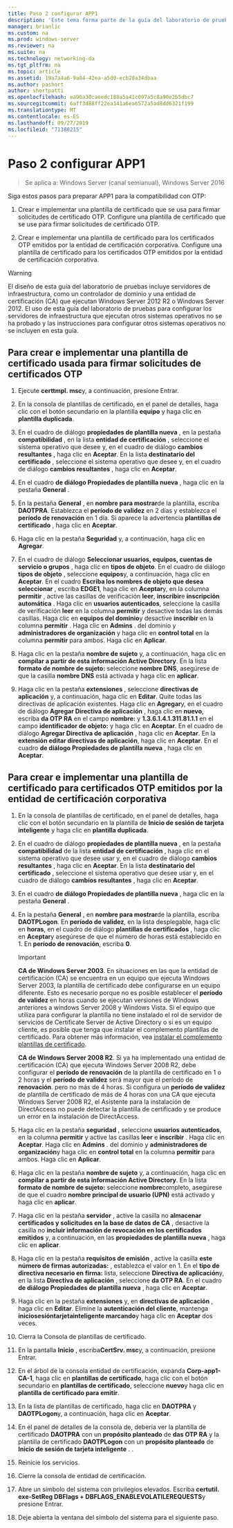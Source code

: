 ```yaml
---
title: Paso 2 configurar APP1
description: 'Este tema forma parte de la guía del laboratorio de pruebas: demostración de DirectAccess con autenticación OTP y RSA SecurID para Windows Server 2016'
manager: brianlic
ms.custom: na
ms.prod: windows-server
ms.reviewer: na
ms.suite: na
ms.technology: networking-da
ms.tgt_pltfrm: na
ms.topic: article
ms.assetid: 19a7a4a6-9a04-42ea-a5d0-ecb28a34dbaa
ms.author: pashort
author: shortpatti
ms.openlocfilehash: ea96a30caeedc188a5a41c097a5c8a90e2b5dbc7
ms.sourcegitcommit: 6aff3d88ff22ea141a6ea6572a5ad8dd6321f199
ms.translationtype: MT
ms.contentlocale: es-ES
ms.lasthandoff: 09/27/2019
ms.locfileid: "71388215"
---
```

# <a name="step-2-configure-app1"></a>Paso 2 configurar APP1

>Se aplica a: Windows Server (canal semianual), Windows Server 2016

Siga estos pasos para preparar APP1 para la compatibilidad con OTP:  
  
1. Crear e implementar una plantilla de certificado que se usa para firmar solicitudes de certificado OTP. Configure una plantilla de certificado que se use para firmar solicitudes de certificado OTP.  
  
2. Crear e implementar una plantilla de certificado para los certificados OTP emitidos por la entidad de certificación corporativa. Configure una plantilla de certificado para los certificados OTP emitidos por la entidad de certificación corporativa.  
  
> [!WARNING]  
> El diseño de esta guía del laboratorio de pruebas incluye servidores de infraestructura, como un controlador de dominio y una entidad de certificación (CA) que ejecutan Windows Server 2012 R2 o Windows Server 2012. El uso de esta guía del laboratorio de pruebas para configurar los servidores de infraestructura que ejecutan otros sistemas operativos no se ha probado y las instrucciones para configurar otros sistemas operativos no se incluyen en esta guía.  
  
## <a name="DAOTPRA"></a>Para crear e implementar una plantilla de certificado usada para firmar solicitudes de certificados OTP  
  
1.  Ejecute **certtmpl. msc**y, a continuación, presione Entrar.  
  
2.  En la consola de plantillas de certificado, en el panel de detalles, haga clic con el botón secundario en la plantilla **equipo** y haga clic en **plantilla duplicada**.  
  
3.  En el cuadro de diálogo **propiedades de plantilla nueva** , en la pestaña **compatibilidad** , en la lista **entidad de certificación** , seleccione el sistema operativo que desee y, en el cuadro de diálogo **cambios resultantes** , haga clic en **Aceptar**. En la lista **destinatario del certificado** , seleccione el sistema operativo que desee y, en el cuadro de diálogo **cambios resultantes** , haga clic en **Aceptar**.  
  
4.  En el cuadro **de diálogo Propiedades de plantilla nueva** , haga clic en la pestaña **General** .  
  
5.  En la pestaña **General** , en **nombre para mostrar**de la plantilla, escriba **DAOTPRA**. Establezca el **período de validez** en 2 días y establezca el **período de renovación** en 1 día. Si aparece la advertencia **plantillas de certificado** , haga clic en **Aceptar**.  
  
6.  Haga clic en la pestaña **Seguridad** y, a continuación, haga clic en **Agregar**.  
  
7.  En el cuadro de diálogo **Seleccionar usuarios, equipos, cuentas de servicio o grupos** , haga clic en **tipos de objeto**. En el cuadro de diálogo **tipos de objeto** , seleccione **equipos**y, a continuación, haga clic en **Aceptar**. En el cuadro **Escriba los nombres de objeto que desea seleccionar** , escriba **EDGE1**, haga clic en **Aceptar**y, en la columna **permitir** , active las casillas de verificación **leer**, **inscribir**e **inscripción automática** . Haga clic en **usuarios autenticados**, seleccione la casilla de verificación **leer** en la columna **permitir** y desactive todas las demás casillas. Haga clic en **equipos del dominio**y desactive **inscribir** en la columna **permitir** . Haga clic en **Admins** . del dominio y **administradores de organización** y haga clic en **control total** en la columna **permitir** para ambos. Haga clic en **Aplicar**.  
  
8.  Haga clic en la pestaña **nombre de sujeto** y, a continuación, haga clic en **compilar a partir de esta información Active Directory**. En la lista **formato de nombre de sujeto:** seleccione **nombre DNS**, asegúrese de que la casilla **nombre DNS** está activada y haga clic en **aplicar**.  
  
9. Haga clic en la pestaña **extensiones** , seleccione **directivas de aplicación** y, a continuación, haga clic en **Editar**. Quite todas las directivas de aplicación existentes. Haga clic en **Agregar**y, en el cuadro de diálogo **Agregar Directiva de aplicación** , haga clic en **nuevo**, escriba **da OTP RA** en el campo **nombre:** y **1.3.6.1.4.1.311.81.1.1** en el campo **identificador de objeto:** y haga clic en **Aceptar**. En el cuadro de diálogo **Agregar Directiva de aplicación** , haga clic en **Aceptar**. En la **extensión editar directivas de aplicación**, haga clic en **Aceptar**. En el cuadro **de diálogo Propiedades de plantilla nueva** , haga clic en **Aceptar**.  
  
## <a name="DAOTPLogon"></a>Para crear e implementar una plantilla de certificado para certificados OTP emitidos por la entidad de certificación corporativa  
  
1.  En la consola de plantillas de certificado, en el panel de detalles, haga clic con el botón secundario en la plantilla de **Inicio de sesión de tarjeta inteligente** y haga clic en **plantilla duplicada**.  
  
2.  En el cuadro de diálogo **propiedades de plantilla nueva** , en la pestaña **compatibilidad** de la lista **entidad de certificación** , haga clic en el sistema operativo que desee usar y, en el cuadro de diálogo **cambios resultantes** , haga clic en **Aceptar**. En la lista **destinatario del certificado** , seleccione el sistema operativo que desee usar y, en el cuadro de diálogo **cambios resultantes** , haga clic en **Aceptar**.  
  
3.  En el cuadro **de diálogo Propiedades de plantilla nueva** , haga clic en la pestaña **General** .  
  
4.  En la pestaña **General** , en **nombre para mostrar**de la plantilla, escriba **DAOTPLogon**. En **período de validez**, en la lista desplegable, haga clic en **horas**, en el cuadro de diálogo **plantillas de certificados** , haga clic en **Aceptar**y asegúrese de que el número de horas está establecido en 1. En **período de renovación**, escriba **0**.  
  
    > [!IMPORTANT]  
    > **CA de Windows Server 2003**. En situaciones en las que la entidad de certificación (CA) se encuentra en un equipo que ejecuta Windows Server 2003, la plantilla de certificado debe configurarse en un equipo diferente. Esto es necesario porque no es posible establecer el **período de validez** en horas cuando se ejecutan versiones de Windows anteriores a windows Server 2008 y Windows Vista. Si el equipo que utiliza para configurar la plantilla no tiene instalado el rol de servidor de servicios de Certificate Server de Active Directory o si es un equipo cliente, es posible que tenga que instalar el complemento plantillas de certificado. Para obtener más información, vea [instalar el complemento plantillas de certificado](https://technet.microsoft.com/library/cc732445.aspx).  
    >   
    > **CA de Windows Server 2008 R2**. Si ya ha implementado una entidad de certificación (CA) que ejecuta Windows Server 2008 R2, debe configurar el **período de renovación** de la plantilla de certificado en 1 o 2 horas y el **período de validez** será mayor que el período de **renovación**. pero no más de 4 horas. Si configura un **período de validez** de plantilla de certificado de más de 4 horas con una CA que ejecuta Windows Server 2008 R2, el Asistente para la instalación de DirectAccess no puede detectar la plantilla de certificado y se produce un error en la instalación de DirectAccess.  
  
5.  Haga clic en la pestaña **seguridad** , seleccione **usuarios autenticados**, en la columna **permitir** y active las casillas **leer** e **inscribir** . Haga clic en **Aceptar**. Haga clic en **Admins** . del dominio y **administradores de organización**y haga clic en **control total** en la columna **permitir** para ambos. Haga clic en **Aplicar**.  
  
6.  Haga clic en la pestaña **nombre de sujeto** y, a continuación, haga clic en **compilar a partir de esta información Active Directory**. En la lista **formato de nombre de sujeto:** seleccione **nombre**completo, asegúrese de que el cuadro **nombre principal de usuario (UPN)** está activado y haga clic en **aplicar**.  
  
7.  Haga clic en la pestaña **servidor** , active la casilla no **almacenar certificados y solicitudes en la base de datos de CA** , desactive la casilla no **incluir información de revocación en los certificados emitidos** y, a continuación, en las **propiedades de plantilla nueva** , haga clic en **aplicar**.  
  
8.  Haga clic en la pestaña **requisitos de emisión** , active la casilla **este número de firmas autorizadas:** , establezca el valor en 1. En el **tipo de directiva necesario en firma:** lista, seleccione **Directiva de aplicación**y, en la lista **Directiva de aplicación** , seleccione **da OTP RA**. En el cuadro **de diálogo Propiedades de plantilla nueva** , haga clic en **Aceptar**.  
  
9. Haga clic en la pestaña **extensiones** y, en **directivas de aplicación** , haga clic en **Editar**. Elimine la **autenticación del cliente**, mantenga **iniciosesióntarjetainteligente marcando**y haga clic en **Aceptar** dos veces.  
  
10. Cierra la Consola de plantillas de certificado.  
  
11. En la pantalla **Inicio** , escriba**CertSrv. msc**y, a continuación, presione Entrar.  
  
12. En el árbol de la consola entidad de certificación, expanda **Corp-app1-CA-1**, haga clic en **plantillas de certificado**, haga clic con el botón secundario en **plantillas de certificado**, seleccione **nuevo**y haga clic en **plantilla de certificado para emitir**.  
  
13. En la lista de plantillas de certificado, haga clic en **DAOTPRA** y **DAOTPLogon**y, a continuación, haga clic en **Aceptar**.  
  
14. En el panel de detalles de la consola de, debería ver la plantilla de certificado **DAOTPRA** con un **propósito planteado** de **das OTP RA** y la plantilla de certificado **DAOTPLogon** con un **propósito planteado** de **Inicio de sesión de tarjeta inteligente** . .  
  
15. Reinicie los servicios.  
  
16. Cierre la consola de entidad de certificación.  
  
17. Abre un símbolo del sistema con privilegios elevados. Escriba **certutil. exe-SetReg DBFlags + DBFLAGS_ENABLEVOLATILEREQUESTS**y presione Entrar.  
  
18. Deje abierta la ventana del símbolo del sistema para el siguiente paso.  
  


